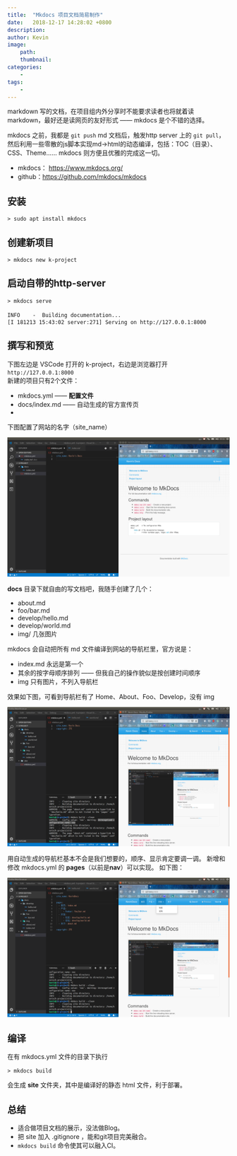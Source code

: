```yaml
---
title:  "Mkdocs 项目文档简易制作"
date:   2018-12-17 14:28:02 +0800
description: 
author: Kevin
image:      
    path: 
    thumbnail: 
categories: 
    - 
tags:
    - 
---
```


markdown 写的文档，在项目组内外分享时不能要求读者也将就着读markdown，最好还是读网页的友好形式 —— mkdocs 是个不错的选择。

mkdocs 之前，我都是 `git push` md 文档后，触发http server 上的 `git pull`，然后利用一些零散的js脚本实现md->html的动态编译，包括：TOC（目录）、CSS、Theme…… mkdocs 则方便且优雅的完成这一切。

- mkdocs： https://www.mkdocs.org/
- github：https://github.com/mkdocs/mkdocs

## 安装

```
> sudo apt install mkdocs
```

## 创建新项目

```
> mkdocs new k-project
```
## 启动自带的http-server

```
> mkdocs serve

INFO    -  Building documentation... 
[I 181213 15:43:02 server:271] Serving on http://127.0.0.1:8000
```

## 撰写和预览

下图左边是 VSCode 打开的 k-project，右边是浏览器打开 `http://127.0.0.1:8000`  
新建的项目只有2个文件：

- mkdocs.yml —— **配置文件**
- docs/index.md —— 自动生成的官方宣传页
- 
下图配置了网站的名字（site_name）

![snapshot1.png](/images/posts/2018-12-17-mkdocs.to.project.doc/snapshot1.png)

**docs** 目录下就自由的写文档吧，我随手创建了几个： 

- about.md
- foo/bar.md
- develop/hello.md
- develop/world.md
- img/ 几张图片

mkdocs 会自动把所有 md 文件编译到网站的导航栏里，官方说是：

- index.md 永远是第一个
- 其余的按字母顺序排列 —— 但我自己的操作貌似是按创建时间顺序
- img 只有图片，不列入导航栏

效果如下图，可看到导航栏有了 Home、About、Foo、Develop，没有 img

![snapshot3.png](/images/posts/2018-12-17-mkdocs.to.project.doc/snapshot3.png)

用自动生成的导航栏基本不会是我们想要的，顺序、显示肯定要调一调。
新增和修改 mkdocs.yml 的 **pages**（以前是**nav**）可以实现。
如下图：

![snapshot4.png](/images/posts/2018-12-17-mkdocs.to.project.doc/snapshot4.png)

## 编译

在有 mkdocs.yml 文件的目录下执行

```
> mkdocs build
```
会生成  **site** 文件夹，其中是编译好的静态 html 文件，利于部署。

## 总结

- 适合做项目文档的展示，没法做Blog。
- 把 site 加入 .gitignore ，能和git项目完美融合。
- `mkdocs build` 命令使其可以融入CI。